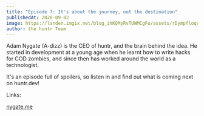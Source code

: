 ```yaml
---
title: "Episode 7: It's about the journey, not the destination"
publishedAt: 2020-09-02
image: https://landen.imgix.net/blog_ihKQMyRvTUWMCgFu/assets/rDympfloquOhtNyI.png?w=880
author: the huntr Team
---
```


Adam Nygate (A-dizz) is the CEO of huntr, and the brain behind the idea. He started in development at a young age when he learnt how to write hacks for COD zombies, and since then has worked around the world as a technologist.

It's an episode full of spoilers, so listen in and find out what is coming next on huntr.dev!

Links:

[nygate.me](https://nygate.me/)

<!-- embed podcast player here -->
